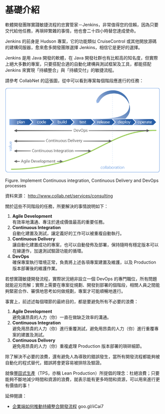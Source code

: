 基礎介紹
========

軟體開發團隊實踐敏捷流程的忠實管家－Jenkins，非常值得您的信賴，因為只要交代給他任務，再瑣碎繁雜的事情，他也會二十四小時替您達成使命。

Jenkins 的前身是 Hudson 專案，它的功能類似 CruiseControl 或其他開放源碼的建構伺服器，愈來愈多開發團隊選擇 Jenkins，相信它是更好的選擇。

Jenkins 是用 Java 開發的軟體，在 Java 開發社群也有比較高的知名度，但實際上絕大多數的專案，只要搭配合適的自動化建構與測試框架及工具，都能搭配 Jenkins 來實現「持續整合」與「持續交付」的敏捷流程。

請參考 CollabNet 的這張圖，從中可以看到專案每個階段應進行的任務：

![collab](img/basic/collabnet.png)

Figure. Implement Continuous integration, Continuous Delivery and DevOps processes

資料來源：
http://www.collab.net/services/consulting

關於這些不同階段的任務，所要解決的事情說明如下：

1.	**Agile Development**<br/>有效率地溝通、專注於達成價值最高的重要任務。
2.	**Continuous Integration**<br/>自動化建置及測試，讓定義好的工作可以被重複自動執行。
3.	**Continuous Delivery**<br/>讓自動化建置成功的專案，也可以自動發佈及部署，保持隨時有穩定版本可以在線運作，加速測試驗證功能的循環。
4.	**DevOps**<br/>確保專案執行環境正常，負責將上述各項專案建置及維護，以及 Production 版本部署後的維護作業。

若想實踐敏捷開發流程，實際狀況絕非設立一個 DevOps 的專門職位，所有問題就能迎刃而解；實際上需要在專案從規劃、開發到部署的個階段，相關人員之間能夠緊密合作、審慎地思考如何做規劃，專案才可能順暢地進行。

事實上，前述述每個環節的最終目的，都是要避免所有不必要的浪費：

1. **Agile Development**<br/>避免讓昂貴的人力（你）一直在做缺乏效率的溝通。
2. **Continuous Integration**<br/>避免用昂貴的人力（你）進行重覆測試，避免用昂貴的人力（你）進行重覆專案的建置及測試。
3. **Continuous Delivery**<br/>避免用昂貴的人力（你）重複處理 Production 版本部署的瑣碎細節。

除了解決不必要的浪費，還有避免人為導致的錯誤發生，當所有開發流程都能夠被自動化的程式替代，錯誤將會更容易被排除及驗證。

就像[豐田式生產][1]（TPS，亦稱 Lean Production）所提倡的理念：杜絕浪費；只要能夠不斷地減少時間和資源的浪費，就表示能有更多時間和資源，可以用來進行更有價值的事！

延伸閱讀：

* [企業端如何推動持續整合開發流程][2] goo.gl/iiCai7

  [1]: https://zh.wikipedia.org/wiki/%E8%B1%90%E7%94%B0%E7%94%9F%E7%94%A2%E6%96%B9%E5%BC%8F
  [2]: http://blog.trunk-studio.com/ci_impl/
